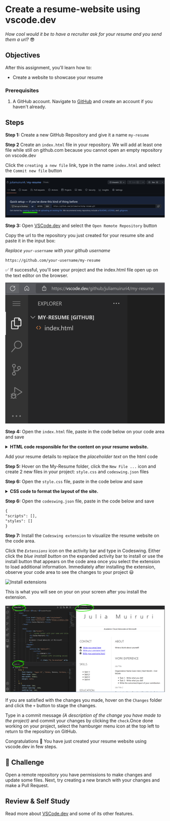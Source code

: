 # Create a resume-website using vscode.dev

_How cool would it be to have a recruiter ask for your resume and you send them a url?_ 😎

<!----
TODO: add an optional image
![Using a code editor](../../sketchnotes/webdev101-vscode-dev.png)
> Sketchnote by [Author name](https://example.com)
---->

<!---
## Pre-Lecture Quiz
[Pre-lecture quiz](https://ff-quizzes.netlify.app/web/quiz/3)
---->

## Objectives

After this assignment, you'll learn how to:

- Create a website to showcase your resume

### Prerequisites

1. A GitHub account. Navigate to [GitHub](https://github.com/) and create an account if you haven't already.

## Steps

**Step 1:** Create a new GitHub Repository and give it a name `my-resume`


**Step 2** Create an `index.html` file in your repository. We will add at least one file while still on github.com because you cannot open an empty repository on vscode.dev

Click the `creating a new file` link, type in the name `index.html` and select the `Commit new file` button

![Create a new file on github.com](../images/new-file-github.com.png)


**Step 3:** Open [VSCode.dev](https://vscode.dev) and select the `Open Remote Repository` button

Copy the url to the repository you just created for your resume site and paste it in the input box:

_Replace `your-username` with your github username_

```
https://github.com/your-username/my-resume
```

✅ If successful, you'll see your project and the index.html file open up on the text editor on the browser.

![Create a new file](../images/project-on-vscode.dev.png)


**Step 4:** Open the `index.html` file, paste in the code below on your code area and save

<details>
    <summary><b>HTML code responsible for the content on your resume website.</b></summary>
    
        <html>

            <head>
                <link href="style.css" rel="stylesheet">
                <link rel="stylesheet" href="https://cdnjs.cloudflare.com/ajax/libs/font-awesome/5.15.4/css/all.min.css">
                <title>Your Name Goes Here!</title>
            </head>
            <body>
                <header id="header">
                    <!-- resume header with your name and title -->
                    <h1>Your Name Goes Here!</h1>
                    <hr>
                    Your Role!
                    <hr>
                </header>
                <main>
                    <article id="mainLeft">
                        <section>
                            <h2>CONTACT</h2>
                            <!-- contact info including social media -->
                            <p>
                                <i class="fa fa-envelope" aria-hidden="true"></i>
                                <a href="mailto:username@domain.top-level domain">Write your email here</a>
                            </p>
                            <p>
                                <i class="fab fa-github" aria-hidden="true"></i>
                                <a href="github.com/yourGitHubUsername">Write your username here!</a>
                            </p>
                            <p>
                                <i class="fab fa-linkedin" aria-hidden="true"></i>
                                <a href="linkedin.com/yourLinkedInUsername">Write your username here!</a>
                            </p>
                        </section>
                        <section>
                            <h2>SKILLS</h2>
                            <!-- your skills -->
                            <ul>
                                <li>Skill 1!</li>
                                <li>Skill 2!</li>
                                <li>Skill 3!</li>
                                <li>Skill 4!</li>
                            </ul>
                        </section>
                        <section>
                            <h2>EDUCATION</h2>
                            <!-- your education -->
                            <h3>Write your course here!</h3>
                            <p>
                                Write your institution here!
                            </p>
                            <p>
                                Start - End Date
                            </p>
                        </section>            
                    </article>
                    <article id="mainRight">
                        <section>
                            <h2>ABOUT</h2>
                            <!-- about you -->
                            <p>Write a blurb about yourself!</p>
                        </section>
                        <section>
                            <h2>WORK EXPERIENCE</h2>
                            <!-- your work experience -->
                            <h3>Job Title</h3>
                            <p>
                                Organization Name Goes Here | Start Month – End Month
                            </p>
                            <ul>
                                    <li>Task 1 - Write what you did!</li>
                                    <li>Task 2 - Write what you did!</li>
                                    <li>Write the outcomes/impact of your contribution</li>
                                    
                            </ul>
                            <h3>Job Title 2</h3>
                            <p>
                                Organization Name Goes Here | Start Month – End Month
                            </p>
                            <ul>
                                    <li>Task 1 - Write what you did!</li>
                                    <li>Task 2 - Write what you did!</li>
                                    <li>Write the outcomes/impact of your contribution</li>
                                    
                            </ul>
                        </section>
                    </article>
                </main>
            </body>
        </html>
</details>

Add your resume details to replace the _placeholder text_ on the html code

**Step 5:** Hover on the My-Resume folder, click the `New File ...` icon and create 2 new files in your project: `style.css` and `codeswing.json` files 

**Step 6:** Open the `style.css` file, paste in the code below and save

 <details>
        <summary><b>CSS code to format the layout of the site.</b></summary>
            
            body {
                font-family: 'Segoe UI', Tahoma, Geneva, Verdana, sans-serif;
                font-size: 16px;
                max-width: 960px;
                margin: auto;
            }
            h1 {
                font-size: 3em;
                letter-spacing: .6em;
                padding-top: 1em;
                padding-bottom: 1em;
            }

            h2 {
                font-size: 1.5em;
                padding-bottom: 1em;
            }

            h3 {
                font-size: 1em;
                padding-bottom: 1em;
            }
            main { 
                display: grid;
                grid-template-columns: 40% 60%;
                margin-top: 3em;
            }
            header {
                text-align: center;
                margin: auto 2em;
            }

            section {
                margin: auto 1em 4em 2em;
            }

            i {
                margin-right: .5em;
            }

            p {
                margin: .2em auto
            }

            hr {
                border: none;
                background-color: lightgray;
                height: 1px;
            }

            h1, h2, h3 {
                font-weight: 100;
                margin-bottom: 0;
            }
            #mainLeft {
                border-right: 1px solid lightgray;
            }
            
</details>

**Step 6:** Open the `codeswing.json` file, paste in the code below and save

    {
    "scripts": [],
    "styles": []
    }


**Step 7:** Install the `Codeswing extension` to visualize the resume website on the code area. 

Click the _`Extensions`_ icon on the activity bar and type in Codeswing. Either click the _blue install button_ on the expanded activity bar to install or use the install button that appears on the code area once you select the extension to load additional information. Immediately after installing the extension, observe your code area to see the changes to your project 😃

![Install extensions](../images/install-extension.gif)

This is what you will see on your on your screen after you install the extension.

![Codeswing extension in action](../images/after-codeswing-extension-pb.png)

If you are satisfied with the changes you made, hover on the `Changes` folder and click the `+` button to stage the changes.

Type in a commit message _(A description of the change you have made to the project)_ and commit your changes by clicking the `check`.Once done working on your project, select the hamburger menu icon at the top left to return to the repository on GitHub.

Congratulations 🎉 You have just created your resume website using vscode.dev in few steps.
## 🚀 Challenge

Open a remote repository you have permissions to make changes and update some files. Next, try creating a new branch with your changes and make a Pull Request.

<!----
## Post-Lecture Quiz
[Post-lecture quiz](https://ff-quizzes.netlify.app/web/quiz/4)
---->

## Review & Self Study

Read more about [VSCode.dev](https://code.visualstudio.com/docs/editor/vscode-web?WT.mc_id=academic-0000-alfredodeza) and some of its other features.
